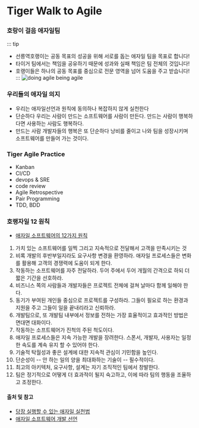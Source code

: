 # Tiger Walk to Agile
### 호랑이 걸음 애자일팀
::: tip
- 선릉역호랭이는 공동 목표의 성공을 위해 서로를 돕는 애자일 팀을 목표로 합니다!
- 타이거 팀에서는 책임을 공유하기 때문에 성과와 실패 책임은 팀 전체의 것입니다!
- 호랭이들은 하나의 공동 목표를 중심으로 전문 영역을 넘어 도움을 주고 받습니다!
:::
![doing agile being agile](https://i0.wp.com/congruentagile.com/wp-content/uploads/2022/02/122_8.jpeg?fit=800%2C488&ssl=1)

### 우리들의 애자일 의지
- 우리는 애자일선언과 원칙에 동의하나 복잡하지 않게 실천한다
- 단순하다 우리는 사람이 만드는 소프트웨어를 사람이 만든다. 만드는 사람이 행복하다면 사용하는 사람도 행복하다.
- 만드는 사람 개발자들의 행복은 또 단순하다 낭비를 줄이고 나와 팀을 성장시키며 소프트웨어를 만들어 가는 것이다.

### Tiger Agile Practice
- Kanban
- CI/CD
- devops & SRE
- code review
- Agile Retrospective
- Pair Programming
- TDD, BDD

### 호랭자일 12 원칙
- [애자일 소프트웨어의 12가지 원칙](https://agilemanifesto.org/iso/ko/principles.html)
1. 가치 있는 소프트웨어를 일찍 그리고 지속적으로 전달해서 고객을 만족시키는 것
2. 비록 개발의 후반부일지라도 요구사항 변경을 환영하라. 애자일 프로세스들은 변화를 활용해 고객의 경쟁력에 도움이 되게 한다.
3. 작동하는 소프트웨어를 자주 전달하라. 두어 주에서 두어 개월의 간격으로 하되 더 짧은 기간을 선호하라.
4. 비즈니스 쪽의 사람들과 개발자들은 프로젝트 전체에 걸쳐 날마다 함께 일해야 한다.
5. 동기가 부여된 개인들 중심으로 프로젝트를 구성하라. 그들이 필요로 하는 환경과 지원을 주고 그들이 일을 끝내리라고 신뢰하라.
6. 개발팀으로, 또 개발팀 내부에서 정보를 전하는 가장 효율적이고 효과적인 방법은 면대면 대화이다.
7. 작동하는 소프트웨어가 진척의 주된 척도이다.
8. 애자일 프로세스들은 지속 가능한 개발을 장려한다. 스폰서, 개발자, 사용자는 일정한 속도를 계속 유지 할 수 있어야 한다.
9. 기술적 탁월성과 좋은 설계에 대한 지속적 관심이 기민함을 높인다.
10. 단순성이 -- 안 하는 일의 양을 최대화하는 기술이 -- 필수적이다.
11. 최고의 아키텍처, 요구사항, 설계는
자기 조직적인 팀에서 창발한다.
12. 팀은 정기적으로 어떻게 더 효과적이 될지 숙고하고, 이에 따라 팀의 행동을 조율하고 조정한다.

#### 출처 및 참고
- [당장 실행할 수 있는 애자일 실천법](https://congruentagile.com/2019/10/28/agile-practices/)
- [애자일 소프트웨어 개발 선언](https://agilemanifesto.org/iso/ko/manifesto.html)